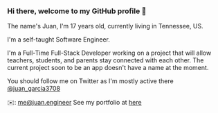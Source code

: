 ### Hi there, welcome to my GitHub profile 👋

The name's Juan, I'm 17 years old, currently living in Tennessee, US.

I'm a self-taught Software Engineer.

I'm a Full-Time Full-Stack Developer working on a project that will allow teachers, students, and parents stay connected with each other. The current project soon to be an app doesn't have a name at the moment. 

You should follow me on Twitter as I'm mostly active there 
[@juan_garcia3708](https://twitter.com/juan_garcia3708)

✉️: me@juan.engineer
See my portfolio at [here](https://juan.engineer)

<!--
**fangskillz/fangskillz** is a ✨ _special_ ✨ repository because its `README.md` (this file) appears on your GitHub profile.

Here are some ideas to get you started:

- 🔭 I’m currently working on ...
- 🌱 I’m currently learning ...
- 👯 I’m looking to collaborate on ...
- 🤔 I’m looking for help with ...
- 💬 Ask me about ...
- 📫 How to reach me: ...
- 😄 Pronouns: ...
- ⚡ Fun fact: ...
-->
